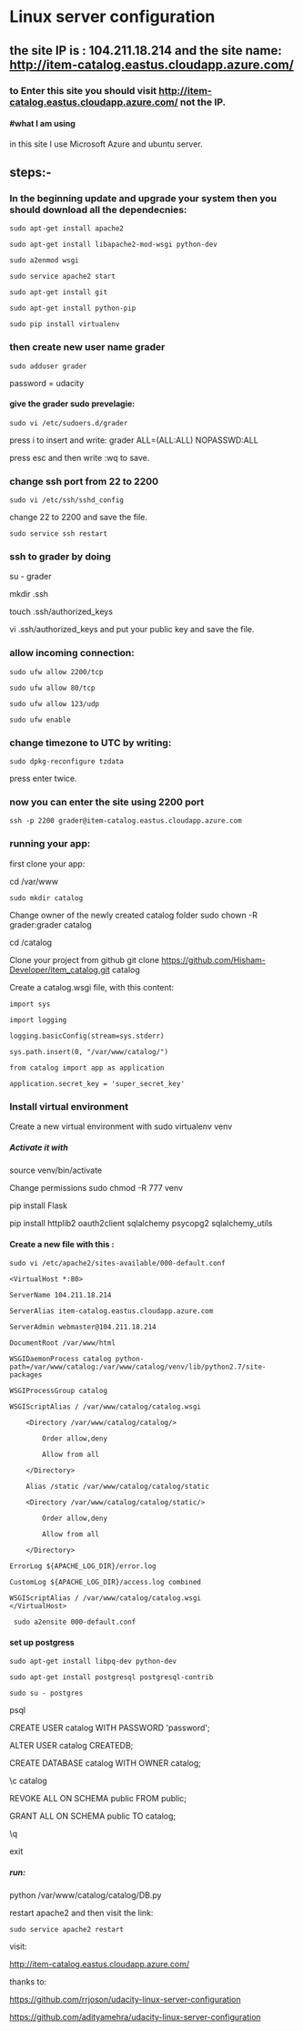 #  Linux server configuration
## the site IP is : 104.211.18.214 and the site name: http://item-catalog.eastus.cloudapp.azure.com/
### to Enter this site you should visit http://item-catalog.eastus.cloudapp.azure.com/ not the IP. 
#### #what I am using 
in this site I use Microsoft Azure and ubuntu server.
## steps:-
### In the beginning update and upgrade your system then you should download all the dependecnies:
```
sudo apt-get install apache2 

sudo apt-get install libapache2-mod-wsgi python-dev 

sudo a2enmod wsgi 

sudo service apache2 start 

sudo apt-get install git 

sudo apt-get install python-pip 

sudo pip install virtualenv 
```
### then create new user name grader  
```
sudo adduser grader 
```
password = udacity 

#### give the grader sudo prevelagie:
```
sudo vi /etc/sudoers.d/grader 
```
press i to insert and write: grader ALL=(ALL:ALL) NOPASSWD:ALL 

press esc and then write :wq to save. 

### change ssh port from 22 to 2200 
```
sudo vi /etc/ssh/sshd_config 
```
change 22 to 2200 and save the file. 
```
sudo service ssh restart 
```
### ssh to grader by doing 
su - grader 

mkdir .ssh 

touch .ssh/authorized_keys 

vi .ssh/authorized_keys and put your public key and save the file. 

### allow incoming connection: 
```
sudo ufw allow 2200/tcp 

sudo ufw allow 80/tcp 

sudo ufw allow 123/udp 

sudo ufw enable 
```

### change timezone to UTC by writing: 
```
sudo dpkg-reconfigure tzdata 
```
press enter twice.  

### now you can enter the site using 2200 port 
```
ssh -p 2200 grader@item-catalog.eastus.cloudapp.azure.com 
```
### running your app:
first clone your app: 

cd /var/www 
```
sudo mkdir catalog 
```
Change owner of the newly created catalog folder sudo chown -R grader:grader catalog 

cd /catalog 

Clone your project from github git clone https://github.com/Hisham-Developer/item_catalog.git catalog 

Create a catalog.wsgi file, with this content: 
```
import sys 

import logging 

logging.basicConfig(stream=sys.stderr) 

sys.path.insert(0, "/var/www/catalog/") 

from catalog import app as application 

application.secret_key = 'super_secret_key' 
```
### Install virtual environment
Create a new virtual environment with sudo virtualenv venv 

##### Activate it with 

source venv/bin/activate 

Change permissions sudo chmod -R 777 venv 

pip install Flask 

pip install httplib2 oauth2client sqlalchemy psycopg2 sqlalchemy_utils 

#### Create a new file with this : 
```
sudo vi /etc/apache2/sites-available/000-default.conf 
```

	<VirtualHost *:80>  

	ServerName 104.211.18.214 
	
	ServerAlias item-catalog.eastus.cloudapp.azure.com 
	
	ServerAdmin webmaster@104.211.18.214 
	
	DocumentRoot /var/www/html 
	
	WSGIDaemonProcess catalog python-path=/var/www/catalog:/var/www/catalog/venv/lib/python2.7/site-packages 
	
	WSGIProcessGroup catalog  
	
	WSGIScriptAlias / /var/www/catalog/catalog.wsgi 
	
        <Directory /var/www/catalog/catalog/> 
	
            Order allow,deny 
	    
            Allow from all 
	    
        </Directory> 
	
        Alias /static /var/www/catalog/catalog/static 
	
        <Directory /var/www/catalog/catalog/static/> 
	
            Order allow,deny 
	    
            Allow from all 
	    
    	</Directory> 
	
	ErrorLog ${APACHE_LOG_DIR}/error.log 
	
	CustomLog ${APACHE_LOG_DIR}/access.log combined 
	
	WSGIScriptAlias / /var/www/catalog/catalog.wsgi 
	</VirtualHost> 
```
 sudo a2ensite 000-default.conf 
 ```
 #### set up postgress 
 ```
sudo apt-get install libpq-dev python-dev  

sudo apt-get install postgresql postgresql-contrib 

sudo su - postgres 
```
psql 

CREATE USER catalog WITH PASSWORD 'password'; 

ALTER USER catalog CREATEDB; 

CREATE DATABASE catalog WITH OWNER catalog; 

\c catalog 

REVOKE ALL ON SCHEMA public FROM public; 

GRANT ALL ON SCHEMA public TO catalog; 

\q 

exit 

##### run:
python /var/www/catalog/catalog/DB.py 

restart apache2 and then visit the link: 
```
sudo service apache2 restart
```
visit: 

http://item-catalog.eastus.cloudapp.azure.com/


thanks to: 

https://github.com/rrjoson/udacity-linux-server-configuration  


https://github.com/adityamehra/udacity-linux-server-configuration

